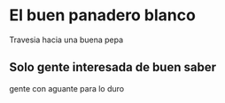 # El buen panadero blanco

Travesia hacia una buena pepa

## Solo gente  interesada de buen saber

gente con aguante para lo duro 
